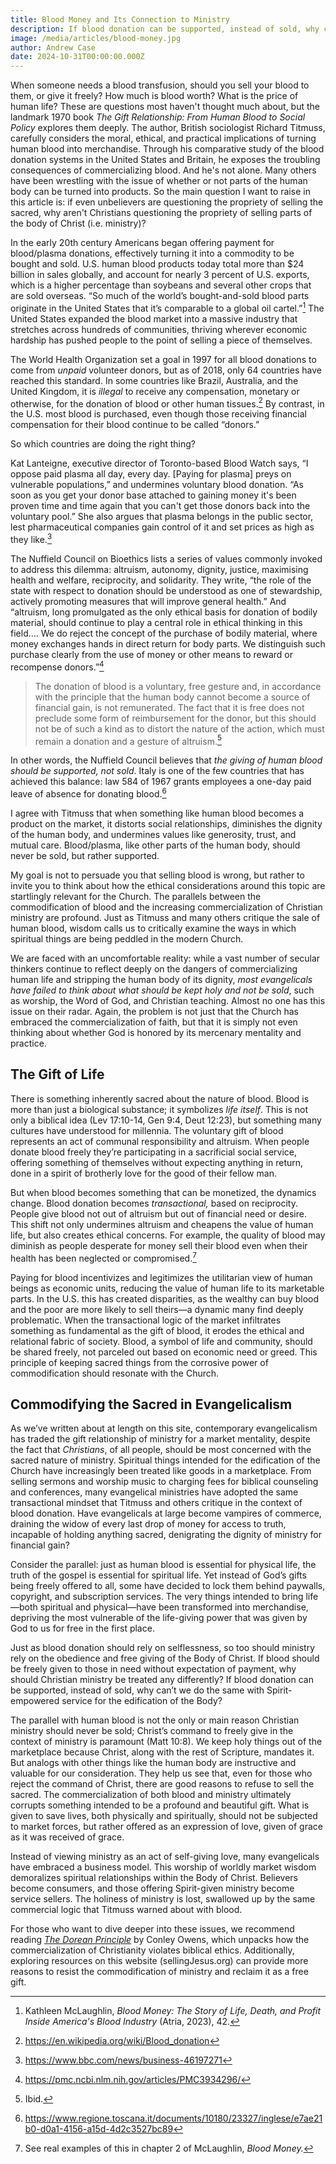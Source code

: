 ```yaml
---
title: Blood Money and Its Connection to Ministry
description: If blood donation can be supported, instead of sold, why can’t we do the same with Christian ministry?
image: /media/articles/blood-money.jpg
author: Andrew Case
date: 2024-10-31T00:00:00.000Z
---
```


<podcast-player id="4h9rh8M1t5JjJDeahxEP3x"></podcast-player>


When someone needs a blood transfusion, should you sell your blood to them, or give it freely? How much is blood worth? What is the price of human life? These are questions most haven't thought much about, but the landmark 1970 book *The Gift Relationship: From Human Blood to Social Policy* explores them deeply. The author, British sociologist Richard Titmuss, carefully considers the moral, ethical, and practical implications of turning human blood into merchandise. Through his comparative study of the blood donation systems in the United States and Britain, he exposes the troubling consequences of commercializing blood. And he's not alone. Many others have been wrestling with the issue of whether or not parts of the human body can be turned into products. So the main question I want to raise in this article is: if even unbelievers are questioning the propriety of selling the sacred, why aren't Christians questioning the propriety of selling parts of the body of Christ (i.e. ministry)?

In the early 20th century Americans began offering payment for blood/plasma donations, effectively turning it into a commodity to be bought and sold. U.S. human blood products today total more than $24 billion in sales globally, and account for nearly 3 percent of U.S. exports, which is a higher percentage than soybeans and several other crops that are sold overseas. “So much of the world’s bought-and-sold blood parts originate in the United States that it’s comparable to a global oil cartel.”[^1] The United States expanded the blood market into a massive industry that stretches across hundreds of communities, thriving wherever economic hardship has pushed people to the point of selling a piece of themselves.

The World Health Organization set a goal in 1997 for all blood donations to come from *unpaid* volunteer donors, but as of 2018, only 64 countries have reached this standard. In some countries like Brazil, Australia, and the United Kingdom, it is *illegal* to receive any compensation, monetary or otherwise, for the donation of blood or other human tissues.[^2] By contrast, in the U.S. most blood is purchased, even though those receiving financial compensation for their blood continue to be called “donors.”

So which countries are doing the right thing?

Kat Lanteigne, executive director of Toronto-based Blood Watch says, “I oppose paid plasma all day, every day. [Paying for plasma] preys on vulnerable populations,” and undermines voluntary blood donation. “As soon as you get your donor base attached to gaining money it's been proven time and time again that you can't get those donors back into the voluntary pool.” She also argues that plasma belongs in the public sector, lest pharmaceutical companies gain control of it and set prices as high as they like.[^3]

The Nuffield Council on Bioethics lists a series of values commonly invoked to address this dilemma: altruism, autonomy, dignity, justice, maximising health and welfare, reciprocity, and solidarity. They write, “the role of the state with respect to donation should be understood as one of stewardship, actively promoting measures that will improve general health.” And “altruism, long promulgated as the only ethical basis for donation of bodily material, should continue to play a central role in ethical thinking in this field…. We do reject the concept of the purchase of bodily material, where money exchanges hands in direct return for body parts. We distinguish such purchase clearly from the use of money or other means to reward or recompense donors.”[^4]

> The donation of blood is a voluntary, free gesture and, in accordance with the principle that the human body cannot become a source of financial gain, is not remunerated. The fact that it is free does not preclude some form of reimbursement for the donor, but this should not be of such a kind as to distort the nature of the action, which must remain a donation and a gesture of altruism.[^5]

In other words, the Nuffield Council believes that *the giving of human blood should be supported, not sold*. Italy is one of the few countries that has achieved this balance: law 584 of 1967 grants employees a one-day paid leave of absence for donating blood.[^6]

I agree with Titmuss that when something like human blood becomes a product on the market, it distorts social relationships, diminishes the dignity of the human body, and undermines values like generosity, trust, and mutual care. Blood/plasma, like other parts of the human body, should never be sold, but rather supported.

My goal is not to persuade you that selling blood is wrong, but rather to invite you to think about how the ethical considerations around this topic are startlingly relevant for the Church. The parallels between the commodification of blood and the increasing commercialization of Christian ministry are profound. Just as Titmuss and many others critique the sale of human blood, wisdom calls us to critically examine the ways in which spiritual things are being peddled in the modern Church.

We are faced with an uncomfortable reality: while a vast number of secular thinkers continue to reflect deeply on the dangers of commercializing human life and stripping the human body of its dignity, *most evangelicals have failed to think about what should be kept holy and not be sold*, such as worship, the Word of God, and Christian teaching. Almost no one has this issue on their radar. Again, the problem is not just that the Church has embraced the commercialization of faith, but that it is simply not even thinking about whether God is honored by its mercenary mentality and practice.


## The Gift of Life

There is something inherently sacred about the nature of blood. Blood is more than just a biological substance; it symbolizes *life itself*. This is not only a biblical idea (Lev 17:10-14, Gen 9:4, Deut 12:23), but something many cultures have understood for millennia. The voluntary gift of blood represents an act of communal responsibility and altruism. When people donate blood freely they’re participating in a sacrificial social service, offering something of themselves without expecting anything in return, done in a spirit of brotherly love for the good of their fellow man.

But when blood becomes something that can be monetized, the dynamics change. Blood donation becomes *transactional,* based on reciprocity. People give blood not out of altruism but out of financial need or desire. This shift not only undermines altruism and cheapens the value of human life, but also creates ethical concerns. For example, the quality of blood may diminish as people desperate for money sell their blood even when their health has been neglected or compromised.[^7]

Paying for blood incentivizes and legitimizes the utilitarian view of human beings as economic units, reducing the value of human life to its marketable parts. In the U.S. this has created disparities, as the wealthy can buy blood and the poor are more likely to sell theirs—a dynamic many find deeply problematic. When the transactional logic of the market infiltrates something as fundamental as the gift of blood, it erodes the ethical and relational fabric of society. Blood, a symbol of life and community, should be shared freely, not parceled out based on economic need or greed. This principle of keeping sacred things from the corrosive power of commodification should resonate with the Church.


## Commodifying the Sacred in Evangelicalism

As we’ve written about at length on this site, contemporary evangelicalism has traded the gift relationship of ministry for a market mentality, despite the fact that *Christians*, of all people, should be most concerned with the sacred nature of ministry. Spiritual things intended for the edification of the Church have increasingly been treated like goods in a marketplace. From selling sermons and worship music to charging fees for biblical counseling and conferences, many evangelical ministries have adopted the same transactional mindset that Titmuss and others critique in the context of blood donation. Have evangelicals at large become vampires of commerce, draining the widow of every last drop of money for access to truth, incapable of holding anything sacred, denigrating the dignity of ministry for financial gain?

Consider the parallel: just as human blood is essential for physical life, the truth of the gospel is essential for spiritual life. Yet instead of God’s gifts being freely offered to all, some have decided to lock them behind paywalls, copyright, and subscription services. The very things intended to bring life—both spiritual and physical—have been transformed into merchandise, depriving the most vulnerable of the life-giving power that was given by God to us for free in the first place.

Just as blood donation should rely on selflessness, so too should ministry rely on the obedience and free giving of the Body of Christ. If blood should be freely given to those in need without expectation of payment, why should Christian ministry be treated any differently? If blood donation can be supported, instead of sold, why can’t we do the same with Spirit-empowered service for the edification of the Body?

The parallel with human blood is not the only or main reason Christian ministry should never be sold;  Christ’s command to freely give in the context of ministry is paramount (Matt 10:8). We keep holy things out of the marketplace because Christ, along with the rest of Scripture, mandates it. But analogs with other things like the human body are instructive and valuable for our consideration. They help us see that, even for those who reject the command of Christ, there are good reasons to refuse to sell the sacred. The commercialization of both blood and ministry ultimately corrupts something intended to be a profound and beautiful gift. What is given to save lives, both physically and spiritually, should not be subjected to market forces, but rather offered as an expression of love, given of grace as it was received of grace.

Instead of viewing ministry as an act of self-giving love, many evangelicals have embraced a business model. This worship of worldly market wisdom demoralizes spiritual relationships within the Body of Christ. Believers become consumers, and those offering Spirit-given ministry become service sellers. The holiness of ministry is lost, swallowed up by the same commercial logic that Titmuss warned about with blood.

For those who want to dive deeper into these issues, we recommend reading [*The Dorean Principle*](https://thedoreanprinciple.org/) by Conley Owens​, which unpacks how the commercialization of Christianity violates biblical ethics. Additionally, exploring resources on this website (sellingJesus.org) can provide more reasons to resist the commodification of ministry and reclaim it as a free gift.


[^1]: Kathleen McLaughlin, *Blood Money: The Story of Life, Death, and Profit Inside America's Blood Industry* (Atria, 2023), 42.
[^2]: https://en.wikipedia.org/wiki/Blood_donation
[^3]: https://www.bbc.com/news/business-46197271
[^4]: https://pmc.ncbi.nlm.nih.gov/articles/PMC3934296/
[^5]: Ibid.
[^6]: https://www.regione.toscana.it/documents/10180/23327/inglese/e7ae21b0-d0a1-4156-a15d-4d2c3527bc89
[^7]: See real examples of this in chapter 2 of McLaughlin, *Blood Money.*
